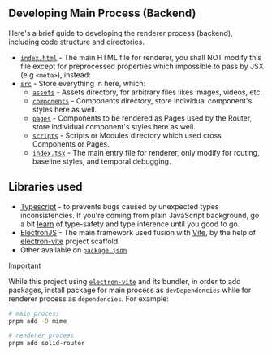 ## Developing Main Process (Backend)

Here's a brief guide to developing the renderer process (backend), including code structure and directories.

- [`index.html`](index.html) - The main HTML file for renderer, you shall NOT modify this file except for preprocessed properties which impossible to pass by JSX (e.g `<meta>`), instead:
- [`src`](src) - Store everything in here, which:
  - [`assets`](src/assets) - Assets directory, for arbitrary files likes images, videos, etc.
  - [`components`](src/components) - Components directory, store individual component's styles here as well.
  - [`pages`](src/pages) - Components to be rendered as Pages used by the Router, store individual component's styles here as well.
  - [`scripts`](src/scripts) - Scripts or Modules directory which used cross Components or Pages.
  - [`index.tsx`](src/index.tsx) - The main entry file for renderer, only modify for routing, baseline styles, and temporal debugging.

## Libraries used

- [Typescript](https://www.typescriptlang.org) - to prevents bugs caused by unexpected types inconsistencies. If you're coming from plain JavaScript background, go a bit [learn](https://www.typescriptlang.org/docs/handbook/typescript-in-5-minutes.html) of type-safety and type inference until you good to go.
- [ElectronJS](https://electronjs.org) - The main framework used fusion with [Vite](https://vitejs.dev), by the help of [electron-vite](https://electron-vite.org) project scaffold.
- Other available on [`package.json`](../../package.json)

> [!IMPORTANT]
> While this project using [`electron-vite`](https://electron-vite.org) and its bundler, in order to add packages, install package for main process as `devDependencies` while for renderer process as `dependencies`. For example:
>
> ```sh
> # main process
> pnpm add -D mime
>
> # renderer process
> pnpm add solid-router
> ```
